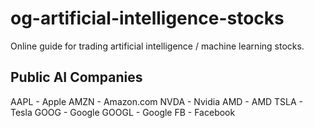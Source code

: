# og-artificial-intelligence-stocks
Online guide for trading artificial intelligence / machine learning stocks.

## Public AI Companies

AAPL - Apple
AMZN - Amazon.com
NVDA - Nvidia
AMD - AMD
TSLA - Tesla
GOOG - Google
GOOGL - Google
FB - Facebook
